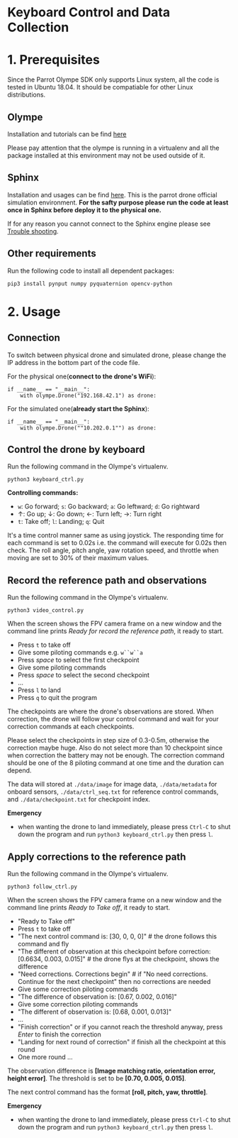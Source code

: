 # Keyboard Control and Data Collection

# 1. Prerequisites
Since the Parrot Olympe SDK only supports Linux system, all the code is tested in Ubuntu 18.04. It should be compatiable for other Linux distributions.

## Olympe
Installation and tutorials can be find [here](https://developer.parrot.com/docs/olympe/userguide.html)

Please pay attention that the olympe is running in a virtualenv and all the package installed at this environment may not be used outside of it. 

## Sphinx
Installation and usages can be find [here](https://developer.parrot.com/docs/sphinx/installation.html). This is the parrot drone official simulation environment. **For the safty purpose please run the code at least once in Sphinx before deploy it to the physical one.** 

If for any reason you cannot connect to the Sphinx engine please see [Trouble shooting](https://developer.parrot.com/docs/sphinx/troubleshooting.html).

## Other requirements
Run the following code to install all dependent packages:

```
pip3 install pynput numpy pyquaternion opencv-python
```

# 2. Usage
## Connection
To switch between physical drone and simulated drone, please change the IP address in the bottom part of the code file. 

For the physical one(**connect to the drone's WiFi**): 
```
if __name__ == "__main__":
    with olympe.Drone("192.168.42.1") as drone:
```

For the simulated one(**already start the Sphinx**):
```
if __name__ == "__main__":
    with olympe.Drone(""10.202.0.1"") as drone:
```
## Control the drone by keyboard
Run the following command in the Olympe's virtualenv. 

```
python3 keyboard_ctrl.py
```


**Controlling commands:**
- `w`: Go forward; `s`: Go backward; `a`: Go leftward; `d`: Go rightward
- ↑: Go up; ↓: Go down; ←: Turn left; →: Turn right
- `t`: Take off; `l`: Landing; `q`: Quit

It's a time control manner same as using joystick. The responding time for each command is set to 0.02s i.e. the command will execute for 0.02s then check. The roll angle, pitch angle, yaw rotation speed, and throttle when moving are set to 30% of their maximum values.


## Record the reference path and observations
Run the following command in the Olympe's virtualenv. 

```
python3 video_control.py
```

When the screen shows the FPV camera frame on a new window and the command line prints *Ready for record the reference path*, it ready to start.

- Press `t` to take off
- Give some piloting commands e.g. `w``w``a`
- Press *space* to select the first checkpoint
- Give some piloting commands
- Press *space* to select the second checkpoint
- ...
- Press `l` to land
- Press `q` to quit the program

The checkpoints are where the drone's observations are stored. When correction, the drone will follow your control command and wait for your correction commands at each checkpoints.

Please select the checkpoints in step size of 0.3-0.5m, otherwise the correction maybe huge. Also do not select more than 10 checkpoint since when correction the battery may not be enough. The correction command should be one of the 8 piloting command at one time and the duration can depend.

The data will stored at `./data/image` for image data, `./data/metadata` for onboard sensors, `./data/ctrl_seq.txt` for reference control commands, and `./data/checkpoint.txt` for checkpoint index.

**Emergency**
- when wanting the drone to land immediately, please press `Ctrl-C` to shut down the program and run `python3 keyboard_ctrl.py` then press `l`.

## Apply corrections to the reference path
Run the following command in the Olympe's virtualenv. 

```
python3 follow_ctrl.py
```

When the screen shows the FPV camera frame on a new window and the command line prints *Ready to Take off*, it ready to start.

- "Ready to Take off"
- Press `t` to take off
- "The next control command is: [30, 0, 0, 0]"        # the drone follows this command and fly
- "The different of observation at this checkpoint before correction: [0.6634, 0.003, 0.015]"     # the drone flys at the checkpoint, shows the difference
- "Need corrections. Corrections begin"  # if "No need corrections. Continue for the next checkpoint" then no corrections are needed
- Give some correction piloting commands
- "The difference of observation is: [0.67, 0.002, 0.016]"
- Give some correction piloting commands
- "The different of observation is: [0.68, 0.001, 0.013]"
- ...
- "Finish correction" or if you cannot reach the threshold anyway, press *Enter* to finish the correction
- "Landing for next round of correction" if finish all the checkpoint at this round
- One more round ...

The observation difference is **[Image matching ratio, orientation error, height error]**. The threshold is set to be **[0.70, 0.005, 0.015]**.

The next control command has the format **[roll, pitch, yaw, throttle]**. 

**Emergency**
- when wanting the drone to land immediately, please press `Ctrl-C` to shut down the program and run `python3 keyboard_ctrl.py` then press `l`.
